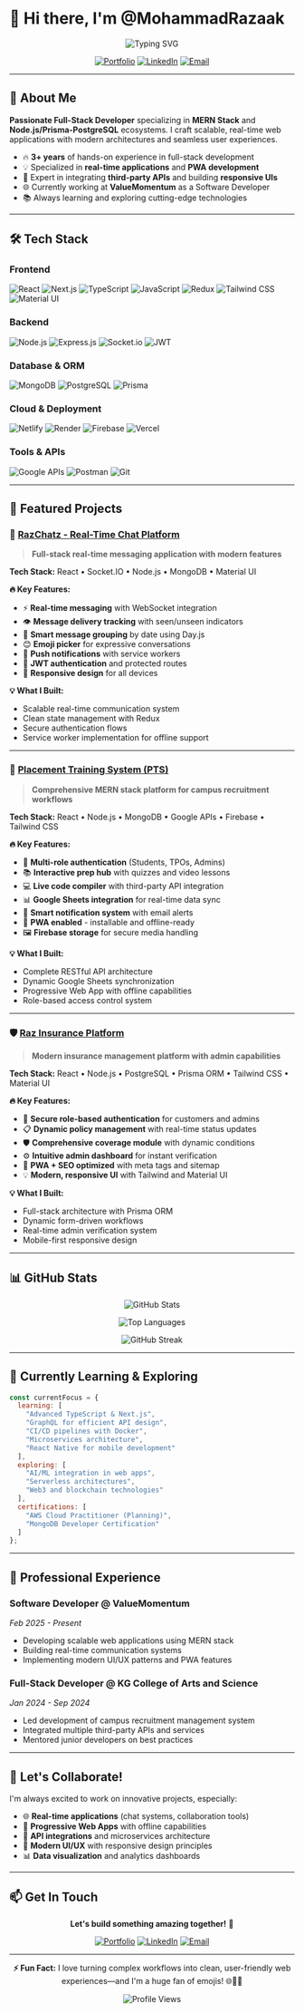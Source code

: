 # 👋 Hi there, I'm @MohammadRazaak

<div align="center">
  
  ![Typing SVG](https://readme-typing-svg.herokuapp.com?font=Fira+Code&size=28&duration=3000&pause=1000&color=36BCF7&center=true&vCenter=true&width=600&lines=Full-Stack+Developer;MERN+Stack+Specialist;Real-Time+Applications+Expert;PWA+%26+Mobile+App+Developer)
  
  [![Portfolio](https://img.shields.io/badge/Portfolio-mohammadrazak.xyz-FF5722?style=for-the-badge&logo=google-chrome&logoColor=white)](https://mohammadrazak.xyz)
  [![LinkedIn](https://img.shields.io/badge/LinkedIn-Connect-0077B5?style=for-the-badge&logo=linkedin&logoColor=white)](https://www.linkedin.com/in/mohammadrazak-abdulrasheeth/)
  [![Email](https://img.shields.io/badge/Email-mrazak338@gmail.com-D14836?style=for-the-badge&logo=gmail&logoColor=white)](mailto:mrazak338@gmail.com)

</div>

---

## 🚀 About Me

**Passionate Full-Stack Developer** specializing in **MERN Stack** and **Node.js/Prisma-PostgreSQL** ecosystems. I craft scalable, real-time web applications with modern architectures and seamless user experiences.

- 🔥 **3+ years** of hands-on experience in full-stack development
- 💡 Specialized in **real-time applications** and **PWA development**
- 🎯 Expert in integrating **third-party APIs** and building **responsive UIs**
- 🌐 Currently working at **ValueMomentum** as a Software Developer
- 📚 Always learning and exploring cutting-edge technologies

---

## 🛠️ Tech Stack

### **Frontend**
![React](https://img.shields.io/badge/React-20232A?style=for-the-badge&logo=react&logoColor=61DAFB)
![Next.js](https://img.shields.io/badge/Next.js-000000?style=for-the-badge&logo=next.js&logoColor=white)
![TypeScript](https://img.shields.io/badge/TypeScript-007ACC?style=for-the-badge&logo=typescript&logoColor=white)
![JavaScript](https://img.shields.io/badge/JavaScript-F7DF1E?style=for-the-badge&logo=javascript&logoColor=black)
![Redux](https://img.shields.io/badge/Redux-593D88?style=for-the-badge&logo=redux&logoColor=white)
![Tailwind CSS](https://img.shields.io/badge/Tailwind_CSS-38B2AC?style=for-the-badge&logo=tailwind-css&logoColor=white)
![Material UI](https://img.shields.io/badge/Material--UI-0081CB?style=for-the-badge&logo=material-ui&logoColor=white)

### **Backend**
![Node.js](https://img.shields.io/badge/Node.js-43853D?style=for-the-badge&logo=node.js&logoColor=white)
![Express.js](https://img.shields.io/badge/Express.js-404D59?style=for-the-badge&logo=express&logoColor=white)
![Socket.io](https://img.shields.io/badge/Socket.io-black?style=for-the-badge&logo=socket.io&badgeColor=010101)
![JWT](https://img.shields.io/badge/JWT-black?style=for-the-badge&logo=JSON%20web%20tokens)

### **Database & ORM**
![MongoDB](https://img.shields.io/badge/MongoDB-4EA94B?style=for-the-badge&logo=mongodb&logoColor=white)
![PostgreSQL](https://img.shields.io/badge/PostgreSQL-316192?style=for-the-badge&logo=postgresql&logoColor=white)
![Prisma](https://img.shields.io/badge/Prisma-3982CE?style=for-the-badge&logo=Prisma&logoColor=white)

### **Cloud & Deployment**
![Netlify](https://img.shields.io/badge/Netlify-00C7B7?style=for-the-badge&logo=netlify&logoColor=white)
![Render](https://img.shields.io/badge/Render-46E3B7?style=for-the-badge&logo=render&logoColor=white)
![Firebase](https://img.shields.io/badge/Firebase-039BE5?style=for-the-badge&logo=Firebase&logoColor=white)
![Vercel](https://img.shields.io/badge/Vercel-000000?style=for-the-badge&logo=vercel&logoColor=white)

### **Tools & APIs**
![Google APIs](https://img.shields.io/badge/Google_APIs-4285F4?style=for-the-badge&logo=google&logoColor=white)
![Postman](https://img.shields.io/badge/Postman-FF6C37?style=for-the-badge&logo=postman&logoColor=white)
![Git](https://img.shields.io/badge/Git-F05032?style=for-the-badge&logo=git&logoColor=white)

---

## 🌟 Featured Projects

### 🚀 [RazChatz - Real-Time Chat Platform](https://razchatz.netlify.app/)
> **Full-stack real-time messaging application with modern features**

**Tech Stack:** React • Socket.IO • Node.js • MongoDB • Material UI

**🔥 Key Features:**
- ⚡ **Real-time messaging** with WebSocket integration
- 👁️ **Message delivery tracking** with seen/unseen indicators
- 📅 **Smart message grouping** by date using Day.js
- 😊 **Emoji picker** for expressive conversations
- 🔔 **Push notifications** with service workers
- 🔐 **JWT authentication** and protected routes
- 📱 **Responsive design** for all devices

**💡 What I Built:**
- Scalable real-time communication system
- Clean state management with Redux
- Secure authentication flows
- Service worker implementation for offline support

---

### 🎯 [Placement Training System (PTS)](https://pts-by-razak.netlify.app)
> **Comprehensive MERN stack platform for campus recruitment workflows**

**Tech Stack:** React • Node.js • MongoDB • Google APIs • Firebase • Tailwind CSS

**🔥 Key Features:**
- 👥 **Multi-role authentication** (Students, TPOs, Admins)
- 📚 **Interactive prep hub** with quizzes and video lessons
- 💻 **Live code compiler** with third-party API integration
- 📊 **Google Sheets integration** for real-time data sync
- 🔔 **Smart notification system** with email alerts
- 📱 **PWA enabled** - installable and offline-ready
- 🖼️ **Firebase storage** for secure media handling

**💡 What I Built:**
- Complete RESTful API architecture
- Dynamic Google Sheets synchronization
- Progressive Web App with offline capabilities
- Role-based access control system

---

### 🛡️ [Raz Insurance Platform](https://razinsurance.netlify.app)
> **Modern insurance management platform with admin capabilities**

**Tech Stack:** React • Node.js • PostgreSQL • Prisma ORM • Tailwind CSS • Material UI

**🔥 Key Features:**
- 🔐 **Secure role-based authentication** for customers and admins
- 📋 **Dynamic policy management** with real-time status updates
- 🛡️ **Comprehensive coverage module** with dynamic conditions
- ⚙️ **Intuitive admin dashboard** for instant verification
- 📱 **PWA + SEO optimized** with meta tags and sitemap
- 💡 **Modern, responsive UI** with Tailwind and Material UI

**💡 What I Built:**
- Full-stack architecture with Prisma ORM
- Dynamic form-driven workflows
- Real-time admin verification system
- Mobile-first responsive design

---

## 📊 GitHub Stats

<div align="center">
  
  ![GitHub Stats](https://github-readme-stats.vercel.app/api?username=MohammadRazak-AbdulRasheeth&show_icons=true&theme=tokyonight&hide_border=true&count_private=true)
  
  ![Top Languages](https://github-readme-stats.vercel.app/api/top-langs/?username=MohammadRazak-AbdulRasheeth&layout=compact&theme=tokyonight&hide_border=true)
  
  ![GitHub Streak](https://github-readme-streak-stats.herokuapp.com/?user=MohammadRazak-AbdulRasheeth&theme=tokyonight&hide_border=true)

</div>

---

## 🌱 Currently Learning & Exploring

```javascript
const currentFocus = {
  learning: [
    "Advanced TypeScript & Next.js",
    "GraphQL for efficient API design", 
    "CI/CD pipelines with Docker",
    "Microservices architecture",
    "React Native for mobile development"
  ],
  exploring: [
    "AI/ML integration in web apps",
    "Serverless architectures",
    "Web3 and blockchain technologies"
  ],
  certifications: [
    "AWS Cloud Practitioner (Planning)",
    "MongoDB Developer Certification"
  ]
};
```

---

## 💼 Professional Experience

### **Software Developer** @ ValueMomentum
*Feb 2025 - Present*
- Developing scalable web applications using MERN stack
- Building real-time communication systems
- Implementing modern UI/UX patterns and PWA features

### **Full-Stack Developer** @ KG College of Arts and Science
*Jan 2024 - Sep 2024*
- Led development of campus recruitment management system
- Integrated multiple third-party APIs and services
- Mentored junior developers on best practices

---

## 🤝 Let's Collaborate!

I'm always excited to work on innovative projects, especially:

- 🌐 **Real-time applications** (chat systems, collaboration tools)
- 📱 **Progressive Web Apps** with offline capabilities  
- 🔄 **API integrations** and microservices architecture
- 🎨 **Modern UI/UX** with responsive design principles
- 📊 **Data visualization** and analytics dashboards

---

## 📫 Get In Touch

<div align="center">

**Let's build something amazing together!** 🚀

[![Portfolio](https://img.shields.io/badge/🌐_Portfolio-Visit_Now-FF5722?style=for-the-badge)](https://mohammadrazak.xyz)
[![LinkedIn](https://img.shields.io/badge/💼_LinkedIn-Connect-0077B5?style=for-the-badge)](https://www.linkedin.com/in/mohammadrazak-abdulrasheeth/)
[![Email](https://img.shields.io/badge/📧_Email-mrazak338@gmail.com-D14836?style=for-the-badge)](mailto:mrazak338@gmail.com)

</div>

---

<div align="center">
  
  **⚡ Fun Fact:** I love turning complex workflows into clean, user-friendly web experiences—and I'm a huge fan of emojis! 🌐💬😉
  
  ![Profile Views](https://komarev.com/ghpvc/?username=MohammadRazak-AbdulRasheeth&color=blueviolet&style=for-the-badge)
  
</div>
